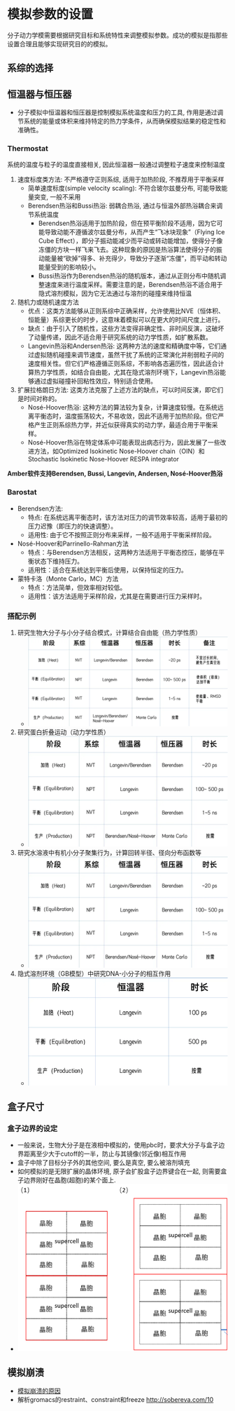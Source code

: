 # 模拟参数的设置

分子动力学模需要根据研究目标和系统特性来调整模拟参数。成功的模拟是指那些设置合理且能够实现研究目的的模拟。

## 系综的选择

## 恒温器与恒压器

- 分子模拟中恒温器和恒压器是控制模拟系统温度和压力的工具, 作用是通过调节系统的能量或体积来维持特定的热力学条件，从而确保模拟结果的稳定性和准确性。

### Thermostat

系统的温度与粒子的温度直接相关, 因此恒温器一般通过调整粒子速度来控制温度

1. 速度标度类方法: 不严格遵守正则系综, 适用于加热阶段, 不推荐用于平衡采样
   - 简单速度标度(simple velocity scaling): 不符合玻尔兹曼分布, 可能导致能量突变, 一般不采用
   - Berendsen热浴和Bussi热浴: 弱耦合热浴, 通过与恒温外部热浴耦合来调节系统温度
     - Berendsen热浴适用于加热阶段，但在预平衡阶段不适用，因为它可能导致动能不遵循波尔兹曼分布，从而产生“飞冰块现象”（Flying Ice Cube Effect），即分子振动能减少而平动或转动能增加，使得分子像冻僵的方块一样飞来飞去。这种现象的原因是热浴算法使得分子的振动能量被“砍掉”得多、补充得少，导致分子逐渐“冻僵”，而平动和转动能量受到的影响较小。
     - Bussi热浴作为Berendsen热浴的随机版本，通过从正则分布中随机调整速度来进行温度采样。需要注意的是，Berendsen热浴不适合用于隐式溶剂模拟，因为它无法通过与溶剂的碰撞来维持恒温
2. 随机力或随机速度方法
   - 优点：这类方法能够从正则系综中正确采样，允许使用比NVE（恒体积、恒能量）系综更长的时步，这意味着模拟可以在更大的时间尺度上进行。
   - 缺点：由于引入了随机性，这些方法变得非确定性、非时间反演，这破坏了动量传递，因此不适合用于研究系统的动力学性质，如扩散系数。
   - Langevin热浴和Andersen热浴: 这两种方法的速度和精确度中等，它们通过虚拟随机碰撞来调节速度，虽然干扰了系统的正常演化并削弱粒子间的速度相关性。但它们严格遵循正则系综，不影响各态遍历性，因此适合计算热力学性质，如结合自由能，尤其在隐式溶剂环境下，Langevin热浴能够通过虚拟碰撞补回粘性效应，特别适合使用。
3. 扩展拉格朗日方法: 这类方法克服了上述方法的缺点，可以时间反演，即它们是时间对称的。
   - Nosé-Hoover热浴: 这种方法的算法较为复杂，计算速度较慢。在系统远离平衡态时，温度振荡较大，不易收敛，因此不适用于加热阶段。但它严格产生正则系综热力学，并近似获得真实的动力学，最适合用于平衡采样。
   - Nosé-Hoover热浴在特定体系中可能表现出病态行为，因此发展了一些改进方法，如Optimized Isokinetic Nose-Hoover chain（OIN）和Stochastic Isokinetic Nose-Hoover RESPA integrator

**Amber软件支持Berendsen, Bussi, Langevin, Andersen, Nosé-Hoover热浴**

### Barostat

- Berendsen方法:
  - 特点: 在系统远离平衡态时，该方法对压力的调节效率较高，适用于最初的压力迟豫（即压力的快速调整）。
  - 适用性: 由于它不按照正则分布来采样，一般不适用于平衡采样阶段。
- Nosé-Hoover和Parrinello-Rahman方法
  - 特点：与Berendsen方法相反，这两种方法适用于平衡态控压，能够在平衡状态下维持压力。
  - 适用性：适合在系统达到平衡后使用，以保持恒定的压力。
- 蒙特卡洛（Monte Carlo，MC）方法
  - 特点：方法简单，但效率相对较低。
  - 适用性：该方法适用于采样阶段，尤其是在需要进行压力采样时。

### 搭配示例

1. 研究生物大分子与小分子结合模式，计算结合自由能（热力学性质）
    - ![](_assets/parameter.png)
2. 研究蛋白折叠运动（动力学性质）
    - ![](_assets/parameter-1.png)
3. 研究水溶液中有机小分子聚集行为，计算回转半径、径向分布函数等
    - ![](_assets/parameter-2.png)
4. 隐式溶剂环境（GB模型）中研究DNA-小分子的相互作用
    - ![](_assets/parameter-3.png)

## 盒子尺寸

### 盒子边界的设定

- 一般来说，生物大分子是在液相中模拟的，使用pbc时，要求大分子与盒子边界距离至少大于cutoff的一半，防止与其镜像(邻近像)相互作用
- 盒子中除了目标分子外的其他空间, 要么是真空, 要么被溶剂填充
- 如何模拟的是无限扩展的晶体环境, 原子会扩股盒子边界键合在一起, 则需要盒子边界刚好在晶胞(超胞)的某个面上.
- ![](_assets/parameter-4.png)

## 模拟崩溃

- [模拟崩溃的原因](http://bbs.keinsci.com/thread-18213-1-1.html)
- 解析gromacs的restraint、constraint和freeze http://sobereva.com/10
